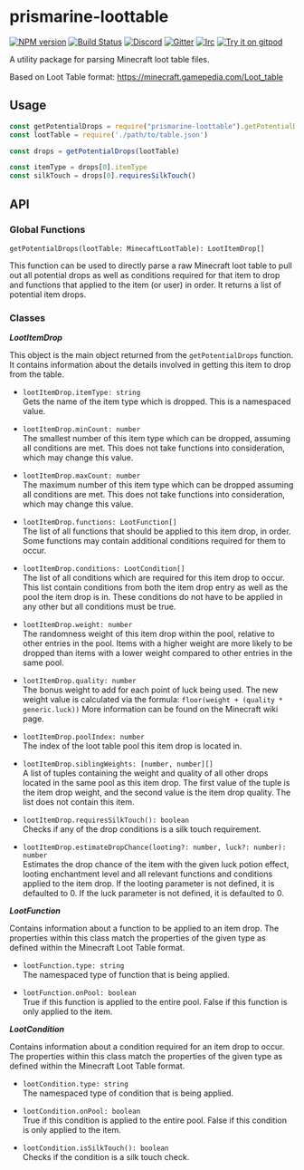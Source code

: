 # prismarine-loottable

[![NPM version](https://img.shields.io/npm/v/prismarine-loottable.svg)](http://npmjs.com/package/prismarine-loottable)
[![Build Status](https://github.com/PrismarineJS/prismarine-loottable/workflows/CI/badge.svg)](https://github.com/PrismarineJS/prismarine-loottable/actions?query=workflow%3A%22CI%22)
[![Discord](https://img.shields.io/badge/chat-on%20discord-brightgreen.svg)](https://discord.gg/GsEFRM8)
[![Gitter](https://img.shields.io/badge/chat-on%20gitter-brightgreen.svg)](https://gitter.im/PrismarineJS/general)
[![Irc](https://img.shields.io/badge/chat-on%20irc-brightgreen.svg)](https://irc.gitter.im/)
[![Try it on gitpod](https://img.shields.io/badge/try-on%20gitpod-brightgreen.svg)](https://gitpod.io/#https://github.com/PrismarineJS/prismarine-loottable)

A utility package for parsing Minecraft loot table files.

Based on Loot Table format: https://minecraft.gamepedia.com/Loot_table

## Usage

```js
const getPotentialDrops = require("prismarine-loottable").getPotentialDrops;
const lootTable = require('./path/to/table.json')

const drops = getPotentialDrops(lootTable)

const itemType = drops[0].itemType
const silkTouch = drops[0].requiresSilkTouch()
```

## API

### Global Functions

`getPotentialDrops(lootTable: MinecaftLootTable): LootItemDrop[]`

This function can be used to directly parse a raw Minecraft loot table to pull out all potential drops as well as conditions required for that item to drop and functions that applied to the item (or user) in order. It returns a list of potential item drops.

### Classes

_**LootItemDrop**_

This object is the main object returned from the `getPotentialDrops` function. It contains information about the details involved in getting this item to drop from the table.

* `lootItemDrop.itemType: string`
<br/> Gets the name of the item type which is dropped. This is a namespaced value.

* `lootItemDrop.minCount: number`
<br/> The smallest number of this item type which can be dropped, assuming all conditions are met. This does not take functions into consideration, which may change this value.

* `lootItemDrop.maxCount: number`
<br/> The maximum number of this item type which can be dropped assuming all conditions are met. This does not take functions into consideration, which may change this value.

* `lootItemDrop.functions: LootFunction[]`
<br/> The list of all functions that should be applied to this item drop, in order. Some functions may contain additional conditions required for them to occur.

* `lootItemDrop.conditions: LootCondition[]`
<br/> The list of all conditions which are required for this item drop to occur. This list contain conditions from both the item drop entry as well as the pool the item drop is in. These conditions do not have to be applied in any other but all conditions must be true.

* `lootItemDrop.weight: number`
<br/> The randomness weight of this item drop within the pool, relative to other entries in the pool. Items with a higher weight are more likely to be dropped than items with a lower weight compared to other entries in the same pool.

* `lootItemDrop.quality: number`
<br/> The bonus weight to add for each point of luck being used. The new weight value is calculated via the formula: `floor(weight + (quality * generic.luck))` More information can be found on the Minecraft wiki page.

* `lootItemDrop.poolIndex: number`
<br/> The index of the loot table pool this item drop is located in.

* `lootItemDrop.siblingWeights: [number, number][]`
<br/> A list of tuples containing the weight and quality of all other drops located in the same pool as this item drop. The first value of the tuple is the item drop weight, and the second value is the item drop quality. The list does not contain this item.

* `lootItemDrop.requiresSilkTouch(): boolean`
<br/> Checks if any of the drop conditions is a silk touch requirement.

* `lootItemDrop.estimateDropChance(looting?: number, luck?: number): number`
<br/> Estimates the drop chance of the item with the given luck potion effect, looting enchantment level and all relevant functions and conditions applied to the item drop. If the looting parameter is not defined, it is defaulted to 0. If the luck parameter is not defined, it is defaulted to 0.

_**LootFunction**_

Contains information about a function to be applied to an item drop. The properties within this class match the properties of the given type as defined within the Minecraft Loot Table format.

* `lootFunction.type: string`
<br/> The namespaced type of function that is being applied.

* `lootFunction.onPool: boolean`
<br/> True if this function is applied to the entire pool. False if this function is only applied to the item.

_**LootCondition**_

Contains information about a condition required for an item drop to occur. The properties within this class match the properties of the given type as defined within the Minecraft Loot Table format.

* `lootCondition.type: string`
<br/> The namespaced type of condition that is being applied.

* `lootCondition.onPool: boolean`
<br/> True if this condition is applied to the entire pool. False if this condition is only applied to the item.

* `lootCondition.isSilkTouch(): boolean`
<br/> Checks if the condition is a silk touch check.